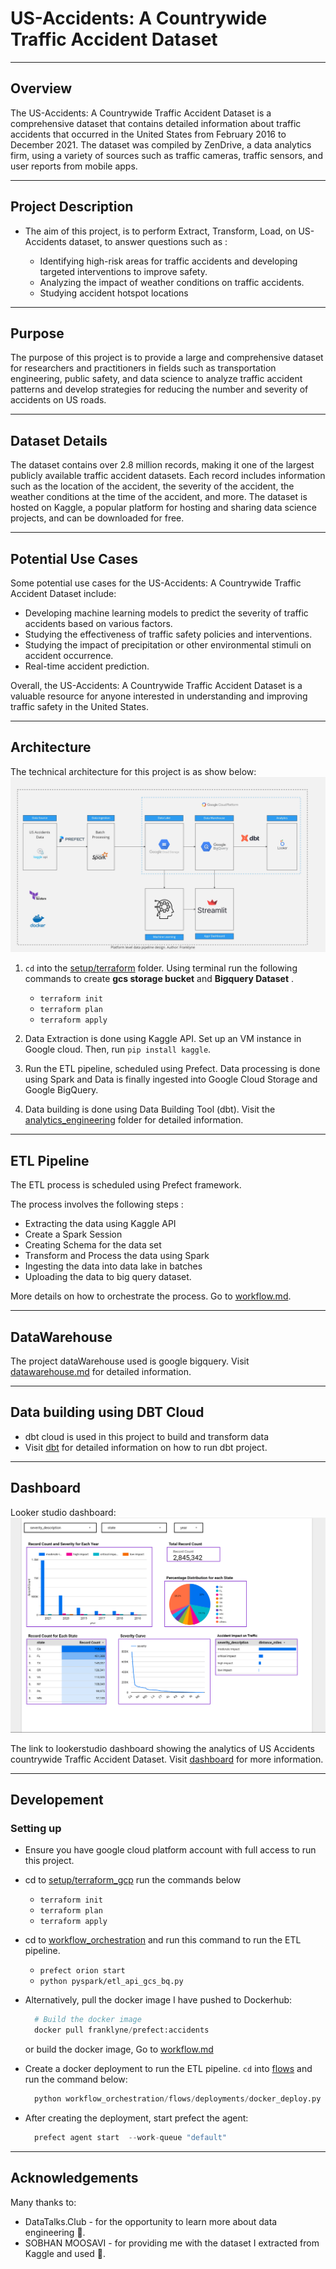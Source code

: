 # US-Accidents: A Countrywide Traffic Accident Dataset

---

## Overview

The US-Accidents: A Countrywide Traffic Accident Dataset is a comprehensive dataset that contains detailed information about traffic accidents that occurred in the United States from February 2016 to December 2021. The dataset was compiled by ZenDrive, a data analytics firm, using a variety of sources such as traffic cameras, traffic sensors, and user reports from mobile apps.

---

## Project Description

- The aim of this project, is to perform Extract, Transform, Load, on US-Accidents dataset, to answer questions such as :

  - Identifying high-risk areas for traffic accidents and developing targeted interventions to improve safety.
  - Analyzing the impact of weather conditions on traffic accidents.
  - Studying accident hotspot locations

--- 

## Purpose

The purpose of this project is to provide a large and comprehensive dataset for researchers and practitioners in fields such as transportation engineering, public safety, and data science to analyze traffic accident patterns and develop strategies for reducing the number and severity of accidents on US roads.

---

## Dataset Details

The dataset contains over 2.8 million records, making it one of the largest publicly available traffic accident datasets. Each record includes information such as the location of the accident, the severity of the accident, the weather conditions at the time of the accident, and more. The dataset is hosted on Kaggle, a popular platform for hosting and sharing data science projects, and can be downloaded for free.

---

## Potential Use Cases

Some potential use cases for the US-Accidents: A Countrywide Traffic Accident Dataset include:

- Developing machine learning models to predict the severity of traffic accidents based on various factors.
- Studying the effectiveness of traffic safety policies and interventions.
- Studying the impact of precipitation or other environmental stimuli on accident occurrence.
- Real-time accident prediction.
  
Overall, the US-Accidents: A Countrywide Traffic Accident Dataset is a valuable resource for anyone interested in understanding and improving traffic safety in the United States.

---

## Architecture


The technical architecture for this project is as show below:
![architecture](resources/images/architecture/architecture.jpg)

1) `cd` into the [setup/terraform](./setup/terraform_gcp/terraform/) folder. Using terminal run the following commands to create **gcs storage bucket** and **Bigquery Dataset** .
   - `terraform init`
   - `terraform plan`
   - `terraform apply`

2) Data Extraction is done using Kaggle API.
  Set up an VM instance in Google cloud. Then, run `pip install kaggle`.

3) Run the ETL pipeline, scheduled using Prefect. Data processing is done using Spark and Data is finally ingested into Google Cloud Storage and Google BigQuery.

4) Data building is done using Data Building Tool (dbt). Visit the [analytics_engineering](./analytics_engineering/dbt_accidents/) folder for detailed information.

---

## ETL Pipeline

The ETL process is scheduled using Prefect framework.

The process involves the following steps :

- Extracting the data using Kaggle API
- Create a Spark Session
- Creating Schema for the data set
- Transform and Process the data using Spark
- Ingesting the data into data lake in batches
- Uploading the data to big query dataset.

More details on how to orchestrate the process. Go to [workflow.md](workflow_orchestration/workflow.md).

---

## DataWarehouse

The project dataWarehouse used is google bigquery. Visit [datawarehouse.md](./data_warehouse/datawarehouse.md) for detailed information.

---

## Data building using DBT Cloud

- dbt cloud is used in this project to build and transform data
- Visit [dbt](./analytics_engineering/dbt_accidents/README.md) for detailed information on how to run dbt project.

---

## Dashboard

Looker studio dashboard:
![dashbiard](resources/images/dashboard/dashboard.png)

The link to lookerstudio dashboard showing the analytics of US Accidents countrywide Traffic Accident Dataset. Visit [dashboard](https://lookerstudio.google.com/reporting/6024d9e4-f49e-42ea-949f-2fc0f67cad39) for more information.

---

## Developement

### Setting up

- Ensure you have google cloud platform account with full access to run this project.

- cd to [setup/terraform_gcp](./setup/terraform_gcp/terraform/) run the commands below
  - `terraform init`
  - `terraform plan`
  - `terraform apply`
- cd to [workflow_orchestration](./workflow_orchestration/) and run this command to run the ETL pipeline.
  - `prefect orion start`
  - `python pyspark/etl_api_gcs_bq.py`
- Alternatively, pull the docker image I have pushed to Dockerhub:
  
  ```python
    # Build the docker image  
    docker pull franklyne/prefect:accidents
  ```

  or build the docker image, Go to [workflow.md](./workflow_orchestration/workflow.md)

- Create a docker deployment to run the ETL pipeline.
  `cd` into [flows](./workflow_orchestration/flows/deployments/) and run the command below:

  ```python
    python workflow_orchestration/flows/deployments/docker_deploy.py
  ```

- After creating the deployment, start prefect the agent:
  
  ```python
    prefect agent start  --work-queue "default"
  ```

---

## Acknowledgements

Many thanks to:

- DataTalks.Club - for the opportunity to learn more about data engineering 👏.
- SOBHAN MOOSAVI - for providing me with the dataset I extracted from Kaggle and used 👏.
